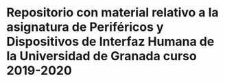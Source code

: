 # Repositorio con material relativo a la asignatura de Periféricos y Dispositivos de Interfaz Humana de la Universidad de Granada curso 2019-2020
